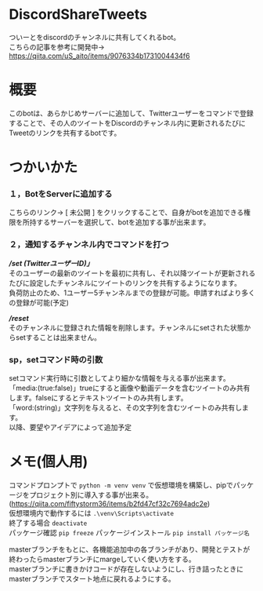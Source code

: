 # DiscordShareTweets
ついーとをdiscordのチャンネルに共有してくれるbot。  
こちらの記事を参考に開発中→ https://qiita.com/uS_aito/items/9076334b1731004434f6
  
# 概要
このbotは、あらかじめサーバーに追加して、Twitterユーザーをコマンドで登録することで、その人のツイートをDiscordのチャンネル内に更新されるたびにTweetのリンクを共有するbotです。  
  
# つかいかた
### １，BotをServerに追加する
こちらのリンク→ [ 未公開 ] をクリックすることで、自身がbotを追加できる権限を所持するサーバーを選択して、botを追加する事が出来ます。  
  
### ２，通知するチャンネル内でコマンドを打つ
***/set (TwitterユーザーID)」***  
そのユーザーの最新のツイートを最初に共有し、それ以降ツイートが更新されるたびに設定したチャンネルにツイートのリンクを共有するようになります。  
負荷防止のため、1ユーザー5チャンネルまでの登録が可能。申請すればより多くの登録が可能(予定)  
  
***/reset***  
そのチャンネルに登録された情報を削除します。チャンネルにsetされた状態からsetすることは出来ません。  
  
### sp，setコマンド時の引数
setコマンド実行時に引数としてより細かな情報を与える事が出来ます。  
「media:(true:false)」trueにすると画像や動画データを含むツイートのみ共有します。falseにするとテキストツイートのみ共有します。  
「word:(string)」文字列を与えると、その文字列を含むツイートのみ共有します。  
以降、要望やアイデアによって追加予定  

# メモ(個人用)
コマンドプロンプトで ```python -m venv venv``` で仮想環境を構築し、pipでパッケージをプロジェクト別に導入する事が出来る。(https://qiita.com/fiftystorm36/items/b2fd47cf32c7694adc2e)  
仮想環境内で動作するには ```.\venv\Scripts\activate```  
終了する場合 ```deactivate```  
パッケージ確認 ```pip freeze```
パッケージインストール ```pip install パッケージ名```

masterブランチをもとに、各機能追加中の各ブランチがあり、開発とテストが終わったらmasterブランチにmargeしていく使い方をする。  
masterブランチに書きかけコードが存在しないようにし、行き詰ったときにmasterブランチでスタート地点に戻れるようにする。  
